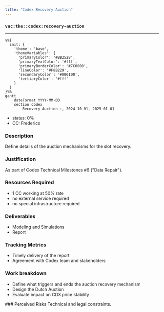 ```yaml
---
title: "Codex Recovery Auction"
---
```

### `vac:tke::codex:recovery-auction`
---

```mermaid
%%{ 
  init: { 
    'theme': 'base', 
    'themeVariables': { 
      'primaryColor': '#BB2528', 
      'primaryTextColor': '#fff', 
      'primaryBorderColor': '#7C0000', 
      'lineColor': '#F8B229', 
      'secondaryColor': '#006100', 
      'tertiaryColor': '#fff' 
    } 
  } 
}%%
gantt
	dateFormat YYYY-MM-DD
	section Codex
		Recovery Auction :, 2024-10-01, 2025-01-01
```

- status: 0%
- CC: Frederico

### Description
Define details of the auction mechanisms for the slot recovery.

### Justification
As part of Codex Technical Milestones #6 ("Data Repair").

### Resources Required
- 1 CC working at 50% rate
- no external service required
- no special infrastructure required

### Deliverables
- Modeling and Simulations
- Report 

### Tracking Metrics
- Timely delivery of the report
- Agreement with Codex team and stakeholders

### Work breakdown
- Define what triggers and ends the auction recovery mechanism
- Design the Dutch Auction
- Evaluate impact on CDX price stability

### Perceived Risks
Technical and legal constraints.
